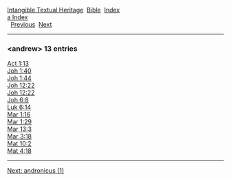 [Intangible Textual Heritage](../../index)  [Bible](../index) 
[Index](index)   
[a Index](_a_)  
  [Previous](c00533)  [Next](c00535) 

------------------------------------------------------------------------

### &lt;andrew&gt; 13 entries

[Act 1:13](../kjv/act001.htm#013)  
[Joh 1:40](../kjv/joh001.htm#040)  
[Joh 1:44](../kjv/joh001.htm#044)  
[Joh 12:22](../kjv/joh012.htm#022)  
[Joh 12:22](../kjv/joh012.htm#022)  
[Joh 6:8](../kjv/joh006.htm#008)  
[Luk 6:14](../kjv/luk006.htm#014)  
[Mar 1:16](../kjv/mar001.htm#016)  
[Mar 1:29](../kjv/mar001.htm#029)  
[Mar 13:3](../kjv/mar013.htm#003)  
[Mar 3:18](../kjv/mar003.htm#018)  
[Mat 10:2](../kjv/mat010.htm#002)  
[Mat 4:18](../kjv/mat004.htm#018)  

------------------------------------------------------------------------

[Next: andronicus (1)](c00535)

